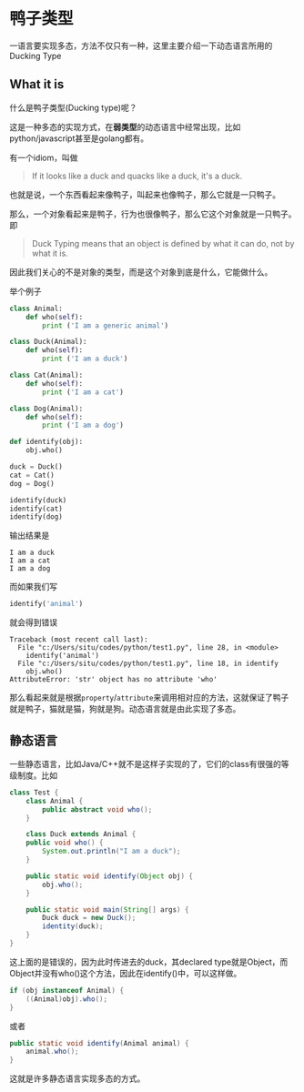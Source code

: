 # 鸭子类型

一语言要实现多态，方法不仅只有一种，这里主要介绍一下动态语言所用的Ducking Type

## What it is

什么是鸭子类型(Ducking type)呢？

这是一种多态的实现方式，在**弱类型**的动态语言中经常出现，比如python/javascript甚至是golang都有。

有一个idiom，叫做

> If it looks like a duck and quacks like a duck, it's a duck.

也就是说，一个东西看起来像鸭子，叫起来也像鸭子，那么它就是一只鸭子。

那么，一个对象看起来是鸭子，行为也很像鸭子，那么它这个对象就是一只鸭子。即

> Duck Typing means that an object is defined by what it can do, not by what it is.

因此我们关心的不是对象的类型，而是这个对象到底是什么，它能做什么。

举个例子

``` python
class Animal:
    def who(self):
        print ('I am a generic animal')

class Duck(Animal):
    def who(self):
        print ('I am a duck')

class Cat(Animal):
    def who(self):
        print ('I am a cat')

class Dog(Animal):
    def who(self):
        print ('I am a dog')

def identify(obj):
    obj.who()

duck = Duck()
cat = Cat()
dog = Dog()

identify(duck)
identify(cat)
identify(dog)
```

输出结果是

``` shell
I am a duck
I am a cat
I am a dog
```

而如果我们写

``` python
identify('animal')
```

就会得到错误

``` shell
Traceback (most recent call last):
  File "c:/Users/situ/codes/python/test1.py", line 28, in <module>
    identify('animal')
  File "c:/Users/situ/codes/python/test1.py", line 18, in identify
    obj.who()
AttributeError: 'str' object has no attribute 'who'
```

那么看起来就是根据`property`/`attribute`来调用相对应的方法，这就保证了鸭子就是鸭子，猫就是猫，狗就是狗。动态语言就是由此实现了多态。

## 静态语言

一些静态语言，比如Java/C++就不是这样子实现的了，它们的class有很强的等级制度。比如

``` java
class Test {
    class Animal {
        public abstract void who();
    }

    class Duck extends Animal {
    public void who() {
        System.out.println("I am a duck");
    }

    public static void identify(Object obj) {
        obj.who();
    }

    public static void main(String[] args) {
        Duck duck = new Duck();
        identity(duck);
    }
}
```

这上面的是错误的，因为此时传进去的duck，其declared type就是Object，而Object并没有who()这个方法，因此在identify()中，可以这样做。

``` java
if (obj instanceof Animal) {
    ((Animal)obj).who();
}
```

或者

``` java
public static void identify(Animal animal) {
    animal.who();
}
```

这就是许多静态语言实现多态的方式。
